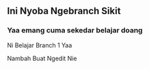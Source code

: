 ## Ini Nyoba Ngebranch Sikit

### Yaa emang cuma sekedar belajar doang

Ni Belajar Branch 1 Yaa

Nambah Buat Ngedit Nie
